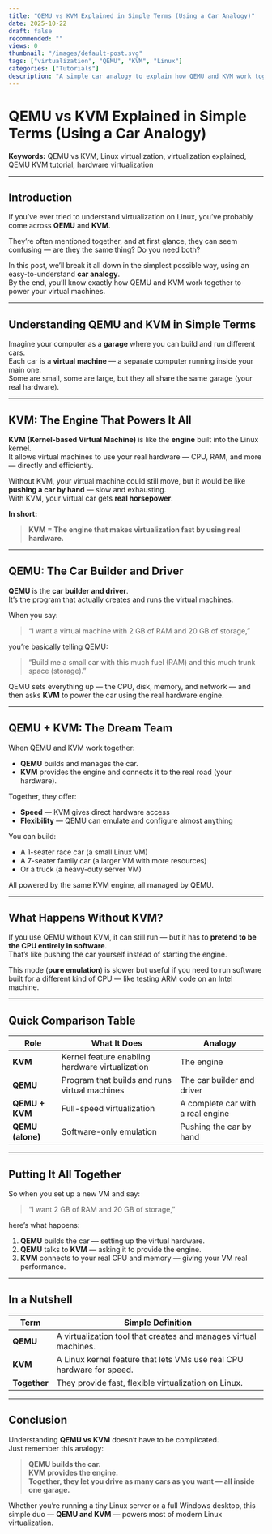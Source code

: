 ```yaml
---
title: "QEMU vs KVM Explained in Simple Terms (Using a Car Analogy)"
date: 2025-10-22
draft: false
recommended: ""
views: 0
thumbnail: "/images/default-post.svg"
tags: ["virtualization", "QEMU", "KVM", "Linux"]
categories: ["Tutorials"]
description: "A simple car analogy to explain how QEMU and KVM work together for virtualization on Linux."
---
```


# QEMU vs KVM Explained in Simple Terms (Using a Car Analogy)

**Keywords:** QEMU vs KVM, Linux virtualization, virtualization explained, QEMU KVM tutorial, hardware virtualization

---

## Introduction

If you’ve ever tried to understand virtualization on Linux, you’ve probably come across **QEMU** and **KVM**.

They’re often mentioned together, and at first glance, they can seem confusing — are they the same thing? Do you need both?

In this post, we’ll break it all down in the simplest possible way, using an easy-to-understand **car analogy**.  
By the end, you’ll know exactly how QEMU and KVM work together to power your virtual machines.

---

## Understanding QEMU and KVM in Simple Terms

Imagine your computer as a **garage** where you can build and run different cars.  
Each car is a **virtual machine** — a separate computer running inside your main one.  
Some are small, some are large, but they all share the same garage (your real hardware).

---

## KVM: The Engine That Powers It All

**KVM (Kernel-based Virtual Machine)** is like the **engine** built into the Linux kernel.  
It allows virtual machines to use your real hardware — CPU, RAM, and more — directly and efficiently.

Without KVM, your virtual machine could still move, but it would be like **pushing a car by hand** — slow and exhausting.  
With KVM, your virtual car gets **real horsepower**.

**In short:**

> **KVM = The engine that makes virtualization fast by using real hardware.**

---

## QEMU: The Car Builder and Driver

**QEMU** is the **car builder and driver**.  
It’s the program that actually creates and runs the virtual machines.

When you say:

> “I want a virtual machine with 2 GB of RAM and 20 GB of storage,”

you’re basically telling QEMU:

> “Build me a small car with this much fuel (RAM) and this much trunk space (storage).”

QEMU sets everything up — the CPU, disk, memory, and network — and then asks **KVM** to power the car using the real hardware engine.

---

## QEMU + KVM: The Dream Team

When QEMU and KVM work together:

- **QEMU** builds and manages the car.  
- **KVM** provides the engine and connects it to the real road (your hardware).

Together, they offer:

- **Speed** — KVM gives direct hardware access  
- **Flexibility** — QEMU can emulate and configure almost anything

You can build:

- A 1-seater race car (a small Linux VM)  
- A 7-seater family car (a larger VM with more resources)  
- Or a truck (a heavy-duty server VM)  

All powered by the same KVM engine, all managed by QEMU.

---

## What Happens Without KVM?

If you use QEMU without KVM, it can still run — but it has to **pretend to be the CPU entirely in software**.  
That’s like pushing the car yourself instead of starting the engine.

This mode (**pure emulation**) is slower but useful if you need to run software built for a different kind of CPU — like testing ARM code on an Intel machine.

---

## Quick Comparison Table

| Role | What It Does | Analogy |
|------|---------------|----------|
| **KVM** | Kernel feature enabling hardware virtualization | The engine |
| **QEMU** | Program that builds and runs virtual machines | The car builder and driver |
| **QEMU + KVM** | Full-speed virtualization | A complete car with a real engine |
| **QEMU (alone)** | Software-only emulation | Pushing the car by hand |

---

## Putting It All Together

So when you set up a new VM and say:

> “I want 2 GB of RAM and 20 GB of storage,”

here’s what happens:

1. **QEMU** builds the car — setting up the virtual hardware.  
2. **QEMU** talks to **KVM** — asking it to provide the engine.  
3. **KVM** connects to your real CPU and memory — giving your VM real performance.

---

## In a Nutshell

| Term | Simple Definition |
|------|-------------------|
| **QEMU** | A virtualization tool that creates and manages virtual machines. |
| **KVM** | A Linux kernel feature that lets VMs use real CPU hardware for speed. |
| **Together** | They provide fast, flexible virtualization on Linux. |

---

## Conclusion

Understanding **QEMU vs KVM** doesn’t have to be complicated.  
Just remember this analogy:

> **QEMU builds the car.**  
> **KVM provides the engine.**  
> **Together, they let you drive as many cars as you want — all inside one garage.**

Whether you’re running a tiny Linux server or a full Windows desktop, this simple duo — **QEMU and KVM** — powers most of modern Linux virtualization.
